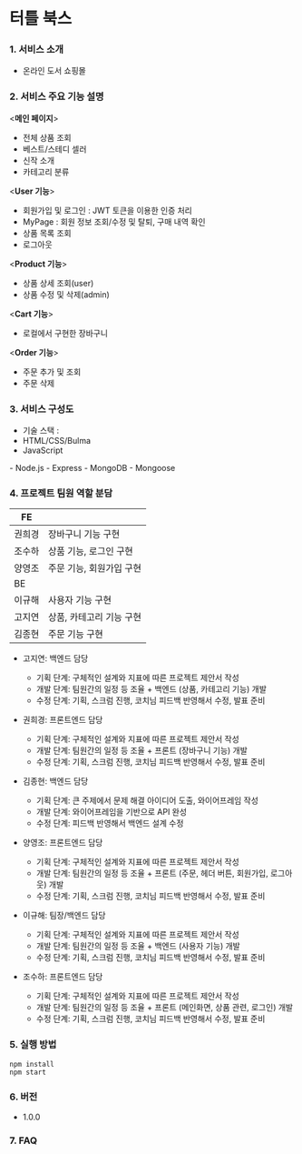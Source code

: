 # 터틀 북스

### 1. 서비스 소개

- 온라인 도서 쇼핑몰

### 2. 서비스 주요 기능 설명

<**메인 페이지**>

- 전체 상품 조회
- 베스트/스테디 셀러
- 신작 소개
- 카테고리 분류

<**User 기능**>

- 회원가입 및 로그인 : JWT 토큰을 이용한 인증 처리
- MyPage : 회원 정보 조회/수정 및 탈퇴, 구매 내역 확인
- 상품 목록 조회
- 로그아웃

<**Product 기능**>

- 상품 상세 조회(user)
- 상품 수정 및 삭제(admin)

<**Cart 기능**>

- 로컬에서 구현한 장바구니

<**Order 기능**>

- 주문 추가 및 조회
- 주문 삭제

### 3. 서비스 구성도

- 기술 스택 :
  <FE>
- HTML/CSS/Bulma
- JavaScript

<BE>
- Node.js
- Express
- MongoDB
- Mongoose

### 4. 프로젝트 팀원 역할 분담

| FE     |                          |
| ------ | ------------------------ |
| 권희경 | 장바구니 기능 구현       |
| 조수하 | 상품 기능, 로그인 구현     |
| 양영조 | 주문 기능, 회원가입 구현   |
| BE     |                          |
| 이규해 | 사용자 기능 구현         |
| 고지연 | 상품, 카테고리 기능 구현 |
| 김종현 | 주문 기능 구현           |

- 고지연: 백엔드 담당

  - 기획 단계: 구체적인 설계와 지표에 따른 프로젝트 제안서 작성
  - 개발 단계: 팀원간의 일정 등 조율 + 백엔드 (상품, 카테고리 기능) 개발
  - 수정 단계: 기획, 스크럼 진행, 코치님 피드백 반영해서 수정, 발표 준비

- 권희경: 프론트엔드 담당

  - 기획 단계: 구체적인 설계와 지표에 따른 프로젝트 제안서 작성
  - 개발 단계: 팀원간의 일정 등 조율 + 프론트 (장바구니 기능) 개발
  - 수정 단계: 기획, 스크럼 진행, 코치님 피드백 반영해서 수정, 발표 준비

- 김종현: 백엔드 담당

  - 기획 단계: 큰 주제에서 문제 해결 아이디어 도출, 와이어프레임 작성
  - 개발 단계: 와이어프레임을 기반으로 API 완성
  - 수정 단계: 피드백 반영해서 백엔드 설계 수정

- 양영조: 프론트엔드 담당

  - 기획 단계: 구체적인 설계와 지표에 따른 프로젝트 제안서 작성
  - 개발 단계: 팀원간의 일정 등 조율 + 프론트 (주문, 헤더 버튼, 회원가입, 로그아웃) 개발
  - 수정 단계: 기획, 스크럼 진행, 코치님 피드백 반영해서 수정, 발표 준비

- 이규해: 팀장/백엔드 담당

  - 기획 단계: 구체적인 설계와 지표에 따른 프로젝트 제안서 작성
  - 개발 단계: 팀원간의 일정 등 조율 + 백엔드 (사용자 기능) 개발
  - 수정 단계: 기획, 스크럼 진행, 코치님 피드백 반영해서 수정, 발표 준비

- 조수하: 프론트엔드 담당
  - 기획 단계: 구체적인 설계와 지표에 따른 프로젝트 제안서 작성
  - 개발 단계: 팀원간의 일정 등 조율 + 프론트 (메인화면, 상품 관련, 로그인) 개발
  - 수정 단계: 기획, 스크럼 진행, 코치님 피드백 반영해서 수정, 발표 준비

### 5. 실행 방법

```
npm install
npm start
```

### 6. 버전

- 1.0.0

### 7. FAQ
